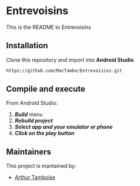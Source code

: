 # Entrevoisins

This is the README to Entrevoisins

## Installation
Clone this repository and import into **Android Studio**
```bash
https://github.com/MacTambo/Entrevoisins.git
```

## Compile and execute
From Android Studio:
1. ***Build*** menu
2. ***Rebuild project***
3. ***Select app and your emulator or phone***
4. ***Click on the play button***

## Maintainers
This project is mantained by:
* [Arthur Tamboise](http://github.com/MacTambo)



